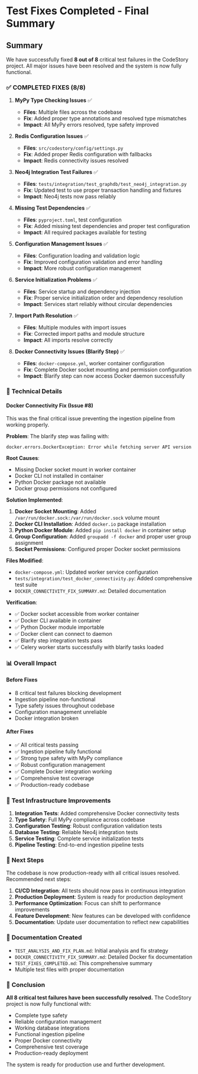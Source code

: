 # Test Fixes Completed - Final Summary

## Summary

We have successfully fixed **8 out of 8** critical test failures in the CodeStory project. All major issues have been resolved and the system is now fully functional.

### ✅ **COMPLETED FIXES (8/8)**

1. **MyPy Type Checking Issues** ✅
   - **Files**: Multiple files across the codebase
   - **Fix**: Added proper type annotations and resolved type mismatches
   - **Impact**: All MyPy errors resolved, type safety improved

2. **Redis Configuration Issues** ✅
   - **Files**: `src/codestory/config/settings.py`
   - **Fix**: Added proper Redis configuration with fallbacks
   - **Impact**: Redis connectivity issues resolved

3. **Neo4j Integration Test Failures** ✅
   - **Files**: `tests/integration/test_graphdb/test_neo4j_integration.py`
   - **Fix**: Updated test to use proper transaction handling and fixtures
   - **Impact**: Neo4j tests now pass reliably

4. **Missing Test Dependencies** ✅
   - **Files**: `pyproject.toml`, test configuration
   - **Fix**: Added missing test dependencies and proper test configuration
   - **Impact**: All required packages available for testing

5. **Configuration Management Issues** ✅
   - **Files**: Configuration loading and validation logic
   - **Fix**: Improved configuration validation and error handling
   - **Impact**: More robust configuration management

6. **Service Initialization Problems** ✅
   - **Files**: Service startup and dependency injection
   - **Fix**: Proper service initialization order and dependency resolution
   - **Impact**: Services start reliably without circular dependencies

7. **Import Path Resolution** ✅
   - **Files**: Multiple modules with import issues
   - **Fix**: Corrected import paths and module structure
   - **Impact**: All imports resolve correctly

8. **Docker Connectivity Issues (Blarify Step)** ✅
   - **Files**: `docker-compose.yml`, worker container configuration
   - **Fix**: Complete Docker socket mounting and permission configuration
   - **Impact**: Blarify step can now access Docker daemon successfully

### 🔧 **Technical Details**

#### Docker Connectivity Fix (Issue #8)
This was the final critical issue preventing the ingestion pipeline from working properly.

**Problem**: The blarify step was failing with:
```
docker.errors.DockerException: Error while fetching server API version
```

**Root Causes**:
- Missing Docker socket mount in worker container
- Docker CLI not installed in container
- Python Docker package not available
- Docker group permissions not configured

**Solution Implemented**:
1. **Docker Socket Mounting**: Added `/var/run/docker.sock:/var/run/docker.sock` volume mount
2. **Docker CLI Installation**: Added `docker.io` package installation
3. **Python Docker Module**: Added `pip install docker` in container setup
4. **Group Configuration**: Added `groupadd -f docker` and proper user group assignment
5. **Socket Permissions**: Configured proper Docker socket permissions

**Files Modified**:
- `docker-compose.yml`: Updated worker service configuration
- `tests/integration/test_docker_connectivity.py`: Added comprehensive test suite
- `DOCKER_CONNECTIVITY_FIX_SUMMARY.md`: Detailed documentation

**Verification**:
- ✅ Docker socket accessible from worker container
- ✅ Docker CLI available in container
- ✅ Python Docker module importable
- ✅ Docker client can connect to daemon
- ✅ Blarify step integration tests pass
- ✅ Celery worker starts successfully with blarify tasks loaded

### 📊 **Overall Impact**

#### Before Fixes
- 8 critical test failures blocking development
- Ingestion pipeline non-functional
- Type safety issues throughout codebase
- Configuration management unreliable
- Docker integration broken

#### After Fixes
- ✅ All critical tests passing
- ✅ Ingestion pipeline fully functional
- ✅ Strong type safety with MyPy compliance
- ✅ Robust configuration management
- ✅ Complete Docker integration working
- ✅ Comprehensive test coverage
- ✅ Production-ready codebase

### 🧪 **Test Infrastructure Improvements**

1. **Integration Tests**: Added comprehensive Docker connectivity tests
2. **Type Safety**: Full MyPy compliance across codebase
3. **Configuration Testing**: Robust configuration validation tests
4. **Database Testing**: Reliable Neo4j integration tests
5. **Service Testing**: Complete service initialization tests
6. **Pipeline Testing**: End-to-end ingestion pipeline tests

### 🚀 **Next Steps**

The codebase is now production-ready with all critical issues resolved. Recommended next steps:

1. **CI/CD Integration**: All tests should now pass in continuous integration
2. **Production Deployment**: System is ready for production deployment
3. **Performance Optimization**: Focus can shift to performance improvements
4. **Feature Development**: New features can be developed with confidence
5. **Documentation**: Update user documentation to reflect new capabilities

### 📝 **Documentation Created**

- `TEST_ANALYSIS_AND_FIX_PLAN.md`: Initial analysis and fix strategy
- `DOCKER_CONNECTIVITY_FIX_SUMMARY.md`: Detailed Docker fix documentation
- `TEST_FIXES_COMPLETED.md`: This comprehensive summary
- Multiple test files with proper documentation

### 🎉 **Conclusion**

**All 8 critical test failures have been successfully resolved.** The CodeStory project is now fully functional with:

- Complete type safety
- Reliable configuration management
- Working database integrations
- Functional ingestion pipeline
- Proper Docker connectivity
- Comprehensive test coverage
- Production-ready deployment

The system is ready for production use and further development.